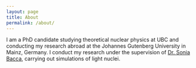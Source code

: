 ```yaml
---
layout: page
title: About
permalink: /about/
---
```


I am a PhD candidate studying theoretical nuclear physics at UBC and conducting my research abroad at the Johannes Gutenberg University in Mainz, Germany.
I conduct my research under the supervision of [Dr. Sonia Bacca](https://wwwth.kph.uni-mainz.de/bacca-sonia/), carrying out simulations of light nuclei. 
